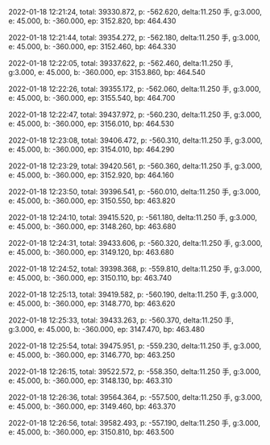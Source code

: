 2022-01-18 12:21:24, total: 39330.872, p: -562.620, delta:11.250 手, g:3.000, e: 45.000, b: -360.000, ep: 3152.820, bp: 464.430

2022-01-18 12:21:44, total: 39354.272, p: -562.180, delta:11.250 手, g:3.000, e: 45.000, b: -360.000, ep: 3152.460, bp: 464.330

2022-01-18 12:22:05, total: 39337.622, p: -562.460, delta:11.250 手, g:3.000, e: 45.000, b: -360.000, ep: 3153.860, bp: 464.540

2022-01-18 12:22:26, total: 39355.172, p: -562.060, delta:11.250 手, g:3.000, e: 45.000, b: -360.000, ep: 3155.540, bp: 464.700

2022-01-18 12:22:47, total: 39437.972, p: -560.230, delta:11.250 手, g:3.000, e: 45.000, b: -360.000, ep: 3156.010, bp: 464.530

2022-01-18 12:23:08, total: 39406.472, p: -560.310, delta:11.250 手, g:3.000, e: 45.000, b: -360.000, ep: 3154.010, bp: 464.290

2022-01-18 12:23:29, total: 39420.561, p: -560.360, delta:11.250 手, g:3.000, e: 45.000, b: -360.000, ep: 3152.920, bp: 464.160

2022-01-18 12:23:50, total: 39396.541, p: -560.010, delta:11.250 手, g:3.000, e: 45.000, b: -360.000, ep: 3150.550, bp: 463.820

2022-01-18 12:24:10, total: 39415.520, p: -561.180, delta:11.250 手, g:3.000, e: 45.000, b: -360.000, ep: 3148.260, bp: 463.680

2022-01-18 12:24:31, total: 39433.606, p: -560.320, delta:11.250 手, g:3.000, e: 45.000, b: -360.000, ep: 3149.120, bp: 463.680

2022-01-18 12:24:52, total: 39398.368, p: -559.810, delta:11.250 手, g:3.000, e: 45.000, b: -360.000, ep: 3150.110, bp: 463.740

2022-01-18 12:25:13, total: 39419.582, p: -560.190, delta:11.250 手, g:3.000, e: 45.000, b: -360.000, ep: 3148.770, bp: 463.620

2022-01-18 12:25:33, total: 39433.263, p: -560.370, delta:11.250 手, g:3.000, e: 45.000, b: -360.000, ep: 3147.470, bp: 463.480

2022-01-18 12:25:54, total: 39475.951, p: -559.230, delta:11.250 手, g:3.000, e: 45.000, b: -360.000, ep: 3146.770, bp: 463.250

2022-01-18 12:26:15, total: 39522.572, p: -558.350, delta:11.250 手, g:3.000, e: 45.000, b: -360.000, ep: 3148.130, bp: 463.310

2022-01-18 12:26:36, total: 39564.364, p: -557.500, delta:11.250 手, g:3.000, e: 45.000, b: -360.000, ep: 3149.460, bp: 463.370

2022-01-18 12:26:56, total: 39582.493, p: -557.190, delta:11.250 手, g:3.000, e: 45.000, b: -360.000, ep: 3150.810, bp: 463.500